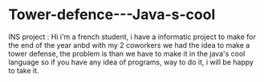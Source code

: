 # Tower-defence---Java-s-cool
INS project : 
Hi i'm a french student, i have a informatic project to make for the end of the year anbd with my 2 coworkers we had the idea to make a tower defense, the problem is than we have to make it in the java's cool language so if you have any idea of programs, way to do it, i will be happy to take it.
